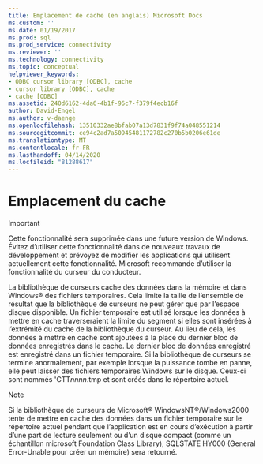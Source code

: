 ```yaml
---
title: Emplacement de cache (en anglais) Microsoft Docs
ms.custom: ''
ms.date: 01/19/2017
ms.prod: sql
ms.prod_service: connectivity
ms.reviewer: ''
ms.technology: connectivity
ms.topic: conceptual
helpviewer_keywords:
- ODBC cursor library [ODBC], cache
- cursor library [ODBC], cache
- cache [ODBC]
ms.assetid: 240d6162-4da6-4b1f-96c7-f379f4ecb16f
author: David-Engel
ms.author: v-daenge
ms.openlocfilehash: 13510332ae8bfab07a13d7831f9f74a048551214
ms.sourcegitcommit: ce94c2ad7a50945481172782c270b5b0206e61de
ms.translationtype: MT
ms.contentlocale: fr-FR
ms.lasthandoff: 04/14/2020
ms.locfileid: "81288617"
---
```

# <a name="location-of-cache"></a>Emplacement du cache
> [!IMPORTANT]  
>  Cette fonctionnalité sera supprimée dans une future version de Windows. Évitez d’utiliser cette fonctionnalité dans de nouveaux travaux de développement et prévoyez de modifier les applications qui utilisent actuellement cette fonctionnalité. Microsoft recommande d’utiliser la fonctionnalité du curseur du conducteur.  
  
 La bibliothèque de curseurs cache des données dans la mémoire et dans Windows® des fichiers temporaires. Cela limite la taille de l’ensemble de résultat que la bibliothèque de curseurs ne peut gérer que par l’espace disque disponible. Un fichier temporaire est utilisé lorsque les données à mettre en cache traverseraient la limite du segment si elles sont insérées à l’extrémité du cache de la bibliothèque du curseur. Au lieu de cela, les données à mettre en cache sont ajoutées à la place du dernier bloc de données enregistrés dans le cache. Le dernier bloc de données enregistré est enregistré dans un fichier temporaire. Si la bibliothèque de curseurs se termine anormalement, par exemple lorsque la puissance tombe en panne, elle peut laisser des fichiers temporaires Windows sur le disque. Ceux-ci sont nommés 'CTT*nnnn*.tmp et sont créés dans le répertoire actuel.  
  
> [!NOTE]  
>  Si la bibliothèque de curseurs de Microsoft® WindowsNT®/Windows2000 tente de mettre en cache des données dans un fichier temporaire sur le répertoire actuel pendant que l’application est en cours d’exécution à partir d’une part de lecture seulement ou d’un disque compact (comme un échantillon microsoft Foundation Class Library), SQLSTATE HY000 (General Error-Unable pour créer un mémoire) sera retourné.
